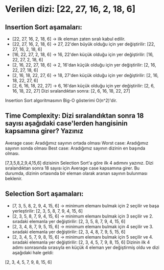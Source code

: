 
# Verilen dizi: [22, 27, 16, 2, 18, 6]

## Insertion Sort aşamaları:

 *   [22, 27, 16, 2, 18, 6] -> ilk eleman zaten sıralı kabul edilir.
 *   [22, 27, 16, 2, 18, 6] -> 27, 22'den büyük olduğu için yer değiştirilir: [22, 27, 16, 2, 18, 6]
 *   [16, 22, 27, 2, 18, 6] -> 16, 22'den küçük olduğu için yer değiştirilir: [16, 22, 27, 2, 18, 6]
 *   [2, 16, 22, 27, 18, 6] -> 2, 16'dan küçük olduğu için yer değiştirilir: [2, 16, 22, 27, 18, 6]
 *   [2, 16, 18, 22, 27, 6] -> 18, 27'den küçük olduğu için yer değiştirilir: [2, 16, 18, 22, 27, 6]
 *   [2, 6, 16, 18, 22, 27] -> 6, 16'dan küçük olduğu için yer değiştirilir: [2, 6, 16, 18, 22, 27]
Dizi sıralandıktan sonra: [2, 6, 16, 18, 22, 27]

Insertion Sort algoritmasının Big-O gösterimi O(n^2)'dir.



## Time Complexity: Dizi sıralandıktan sonra 18 sayısı aşağıdaki case'lerden hangisinin kapsamına girer? Yazınız

Average case: Aradığımız sayının ortada olması
Worst case: Aradığımız sayının sonda olması
Best case: Aradığımız sayının dizinin en başında olması.


[7,3,5,8,2,9,4,15,6] dizisinin Selection Sort'a göre ilk 4 adımını yazınız.
Dizi sıralandıktan sonra 18 sayısı için Average case kapsamına girer. Bu durumda, dizinin ortasında bir eleman olarak aranan sayının bulunması beklenir.

## Selection Sort aşamaları:

 *   [7, 3, 5, 8, 2, 9, 4, 15, 6] -> minimum elemanı bulmak için 2 seçilir ve başa yerleştirilir: [2, 3, 5, 8, 7, 9, 4, 15, 6]
 *   [2, 3, 5, 8, 7, 9, 4, 15, 6] -> minimum elemanı bulmak için 3 seçilir ve 2. sıradaki elemanla yer değiştirilir: [2, 3, 5, 8, 7, 9, 4, 15, 6]
 *   [2, 3, 4, 8, 7, 9, 5, 15, 6] -> minimum elemanı bulmak için 4 seçilir ve 3. sıradaki elemanla yer değiştirilir: [2, 3, 4, 8, 7, 9, 5, 15, 6]
 *   [2, 3, 4, 5, 7, 9, 8, 15, 6] -> minimum elemanı bulmak için 5 seçilir ve 4. sıradaki elemanla yer değiştirilir: [2, 3, 4, 5, 7, 9, 8, 15, 6]
Dizinin ilk 4 adımı sonrasında sırasıyla en küçük 4 eleman yer değiştirmiş oldu ve dizi aşağıdaki hale geldi:

[2, 3, 4, 5, 7, 9, 8, 15, 6]
